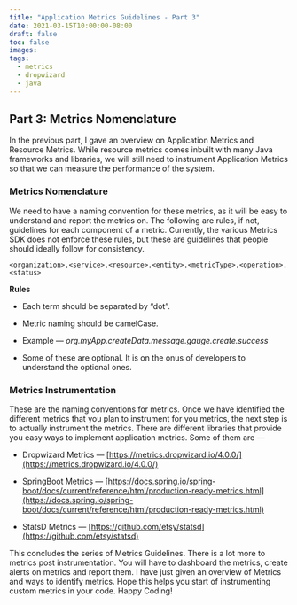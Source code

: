 ```yaml
---
title: "Application Metrics Guidelines - Part 3"
date: 2021-03-15T10:00:00-08:00
draft: false
toc: false
images:
tags:
  - metrics
  - dropwizard
  - java
---
```


## Part 3: Metrics Nomenclature

In the previous part, I gave an overview on Application Metrics and Resource Metrics. While resource metrics comes inbuilt with many Java frameworks and libraries, we will still need to instrument Application Metrics so that we can measure the performance of the system.

### Metrics Nomenclature

We need to have a naming convention for these metrics, as it will be easy to understand and report the metrics on. The following are rules, if not, guidelines for each component of a metric. Currently, the various Metrics SDK does not enforce these rules, but these are guidelines that people should ideally follow for consistency.

```
<organization>.<service>.<resource>.<entity>.<metricType>.<operation>.<status>
```

**Rules**

* Each term should be separated by “dot”.

* Metric naming should be camelCase.

* Example — *org.myApp.createData.message.gauge.create.success*

* Some of these are optional. It is on the onus of developers to understand the optional ones.

### Metrics Instrumentation

These are the naming conventions for metrics. Once we have identified the different metrics that you plan to instrument for you metrics, the next step is to actually instrument the metrics. There are different libraries that provide you easy ways to implement application metrics. Some of them are —

* Dropwizard Metrics — [https://metrics.dropwizard.io/4.0.0/](https://metrics.dropwizard.io/4.0.0/)

* SpringBoot Metrics — [https://docs.spring.io/spring-boot/docs/current/reference/html/production-ready-metrics.html](https://docs.spring.io/spring-boot/docs/current/reference/html/production-ready-metrics.html)

* StatsD Metrics — [https://github.com/etsy/statsd](https://github.com/etsy/statsd)

This concludes the series of Metrics Guidelines. There is a lot more to metrics post instrumentation. You will have to dashboard the metrics, create alerts on metrics and report them. I have just given an overview of Metrics and ways to identify metrics. Hope this helps you start of instrumenting custom metrics in your code. Happy Coding!
